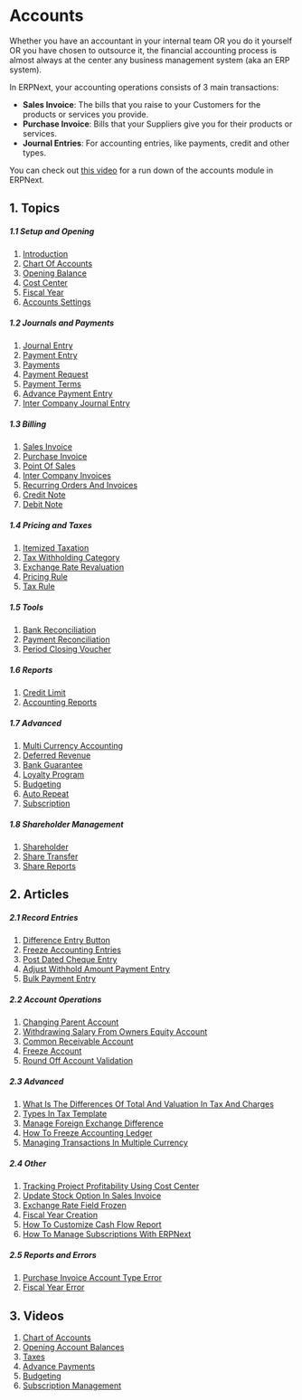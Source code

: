 <!-- add-breadcrumbs -->
# Accounts

Whether you have an accountant in your internal team OR you do it yourself OR you have chosen to outsource it, the financial accounting process is almost always at the center any business management system (aka an ERP system).

In ERPNext, your accounting operations consists of 3 main transactions:

  * **Sales Invoice**: The bills that you raise to your Customers for the products or services you provide.
  * **Purchase Invoice**: Bills that your Suppliers give you for their products or services.
  * **Journal Entries**: For accounting entries, like payments, credit and other types.

You can check out [this video](https://www.youtube.com/watch?v=5wjollWN0OA) for a run down of the accounts module in ERPNext.

## 1. Topics

##### 1.1 Setup and Opening
1. [Introduction](/docs/user/manual/en/accounts/accounting-entries)
1. [Chart Of Accounts](/docs/user/manual/en/accounts/chart-of-accounts)
1. [Opening Balance](/docs/user/manual/en/accounts/opening-accounts)
1. [Cost Center](/docs/user/manual/en/accounts/cost-center)
1. [Fiscal Year](/docs/user/manual/en/accounts/fiscal-year)
1. [Accounts Settings](/docs/user/manual/en/accounts/accounts-settings)

##### 1.2 Journals and Payments
1. [Journal Entry](/docs/user/manual/en/accounts/journal-entry)
1. [Payment Entry](/docs/user/manual/en/accounts/payment-entry)
1. [Payments](/docs/user/manual/en/accounts/payments)
1. [Payment Request](/docs/user/manual/en/accounts/payment-request)
1. [Payment Terms](/docs/user/manual/en/accounts/payment-terms)
1. [Advance Payment Entry](/docs/user/manual/en/accounts/advance-payment-entry)
1. [Inter Company Journal Entry](/docs/user/manual/en/accounts/inter-company-journal-entry)

##### 1.3 Billing
1. [Sales Invoice](/docs/user/manual/en/accounts/sales-invoice)
1. [Purchase Invoice](/docs/user/manual/en/accounts/purchase-invoice)
1. [Point Of Sales](/docs/user/manual/en/accounts/point-of-sales)
1. [Inter Company Invoices](/docs/user/manual/en/accounts/inter-company-invoices)
1. [Recurring Orders And Invoices](/docs/user/manual/en/accounts/recurring-orders-and-invoices)
1. [Credit Note](/docs/user/manual/en/accounts/credit-note)
1. [Debit Note](/docs/user/manual/en/accounts/debit-note)

##### 1.4 Pricing and Taxes
1. [Itemized Taxation](/docs/user/manual/en/accounts/item-wise-taxation)
1. [Tax Withholding Category](/docs/user/manual/en/accounts/tax-withholding-category)
1. [Exchange Rate Revaluation](/docs/user/manual/en/accounts/exchange-rate-revaluation)
1. [Pricing Rule](/docs/user/manual/en/accounts/pricing-rule)
1. [Tax Rule](/docs/user/manual/en/accounts/tax-rule)

##### 1.5 Tools
1. [Bank Reconciliation](/docs/user/manual/en/accounts/bank-reconciliation)
1. [Payment Reconciliation](/docs/user/manual/en/accounts/payment-reconciliation)
1. [Period Closing Voucher](/docs/user/manual/en/accounts/period-closing-voucher)

##### 1.6 Reports
1. [Credit Limit](/docs/user/manual/en/accounts/credit-limit)
1. [Accounting Reports](/docs/user/manual/en/accounts/accounting-reports)

##### 1.7 Advanced
1. [Multi Currency Accounting](/docs/user/manual/en/accounts/multi-currency-accounting)
1. [Deferred Revenue](/docs/user/manual/en/accounts/deferred-revenue)
1. [Bank Guarantee](/docs/user/manual/en/accounts/bank-guarantee)
1. [Loyalty Program](/docs/user/manual/en/accounts/loyalty-program)
1. [Budgeting](/docs/user/manual/en/accounts/budgeting)
1. [Auto Repeat](/docs/user/manual/en/accounts/auto_repeat)
1. [Subscription](/docs/user/manual/en/accounts/subscription)

##### 1.8 Shareholder Management
1. [Shareholder](/docs/user/manual/en/accounts/shareholder)
1. [Share Transfer](/docs/user/manual/en/accounts/share-transfer)
1. [Share Reports](/docs/user/manual/en/accounts/share-reports)

## 2. Articles
##### 2.1 Record Entries
1. [Difference Entry Button](/docs/user/manual/en/accounts/articles/difference-entry-button)
1. [Freeze Accounting Entries](/docs/user/manual/en/accounts/articles/freeze-accounting-entries)
1. [Post Dated Cheque Entry](/docs/user/manual/en/accounts/articles/post-dated-cheque-entry)
1. [Adjust Withhold Amount Payment Entry](/docs/user/manual/en/accounts/articles/adjust-withhold-amount-payment-entry)
1. [Bulk Payment Entry](/docs/user/manual/en/accounts/articles/bulk-payment-entry)

##### 2.2 Account Operations
1. [Changing Parent Account](/docs/user/manual/en/accounts/articles/changing-parent-account)
1. [Withdrawing Salary From Owners Equity Account](/docs/user/manual/en/accounts/articles/withdrawing-salary-from-owners-equity-account)
1. [Common Receivable Account](/docs/user/manual/en/accounts/articles/common-receivable-account)
1. [Freeze Account](/docs/user/manual/en/accounts/articles/freeze-account)
1. [Round Off Account Validation](/docs/user/manual/en/accounts/articles/round-off-account-validation)

##### 2.3 Advanced
1. [What Is The Differences Of Total And Valuation In Tax And Charges](/docs/user/manual/en/accounts/articles/what-is-the-differences-of-total-and-valuation-in-tax-and-charges)
1. [Types In Tax Template](/docs/user/manual/en/accounts/articles/types-in-tax-template)
1. [Manage Foreign Exchange Difference](/docs/user/manual/en/accounts/articles/manage-foreign-exchange-difference)
1. [How To Freeze Accounting Ledger](/docs/user/manual/en/accounts/articles/how-to-freeze-accounting-ledger)
1. [Managing Transactions In Multiple Currency](/docs/user/manual/en/accounts/articles/managing-transactions-in-multiple-currency)

##### 2.4 Other
1. [Tracking Project Profitability Using Cost Center](/docs/user/manual/en/accounts/articles/tracking-project-profitability-using-cost-center)
1. [Update Stock Option In Sales Invoice](/docs/user/manual/en/accounts/articles/update-stock-option-in-sales-invoice)
1. [Exchange Rate Field Frozen](/docs/user/manual/en/accounts/articles/exchange-rate-field-frozen)
1. [Fiscal Year Creation](/docs/user/manual/en/accounts/articles/fiscal-year-creation)
1. [How To Customize Cash Flow Report](/docs/user/manual/en/accounts/articles/how-to-customise-cash-flow-report)
1. [How To Manage Subscriptions With ERPNext](/docs/user/manual/en/accounts/articles/how-to-manage-subscriptions-with-erpnext)

##### 2.5 Reports and Errors
1. [Purchase Invoice Account Type Error](/docs/user/manual/en/accounts/articles/purchase-invoice-account-type-error)
1. [Fiscal Year Error](/docs/user/manual/en/accounts/articles/fiscal-year-error)

## 3. Videos
1. [Chart of Accounts](/docs/user/videos/learn/chart-of-accounts.html)
1. [Opening Account Balances](/docs/user/videos/learn/opening-account-balances.html)
1. [Taxes](/docs/user/videos/learn/taxes.html)
1. [Advance Payments](/docs/user/videos/learn/advance-payments.html)
1. [Budgeting](/docs/user/videos/learn/budgeting.html)
1. [Subscription Management](/docs/user/videos/learn/subscription.html)
